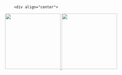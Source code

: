  
        
        <div align="center">
  <a href="https://github.com/rafaeumesmo">
  <img height="180em" src="https://github-readme-stats.vercel.app/api?username=rafaeumesmo&show_icons=true&theme=dark&include_all_commits=true&count_private=true"/>
  <img height="180em" src="https://github-readme-stats.vercel.app/api/top-langs/?username=rafaeumesmo&layout=compact&langs_count=7&theme=dark"/>
</div>
        
        
        
        
